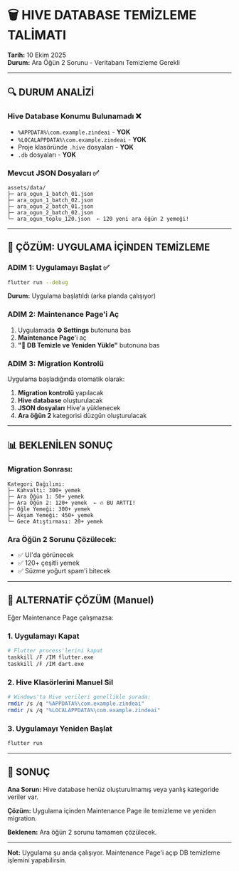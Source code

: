 # 🗑️ HIVE DATABASE TEMİZLEME TALİMATI

**Tarih:** 10 Ekim 2025  
**Durum:** Ara Öğün 2 Sorunu - Veritabanı Temizleme Gerekli

---

## 🔍 DURUM ANALİZİ

### **Hive Database Konumu Bulunamadı** ❌
- `%APPDATA%\com.example.zindeai` - **YOK**
- `%LOCALAPPDATA%\com.example.zindeai` - **YOK**
- Proje klasöründe `.hive` dosyaları - **YOK**
- `.db` dosyaları - **YOK**

### **Mevcut JSON Dosyaları** ✅
```
assets/data/
├─ ara_ogun_1_batch_01.json
├─ ara_ogun_1_batch_02.json
├─ ara_ogun_2_batch_01.json
├─ ara_ogun_2_batch_02.json
└─ ara_ogun_toplu_120.json  ← 120 yeni ara öğün 2 yemeği!
```

---

## 🚀 ÇÖZÜM: UYGULAMA İÇİNDEN TEMİZLEME

### **ADIM 1: Uygulamayı Başlat** ✅
```bash
flutter run --debug
```
**Durum:** Uygulama başlatıldı (arka planda çalışıyor)

### **ADIM 2: Maintenance Page'i Aç**
1. Uygulamada **⚙️ Settings** butonuna bas
2. **Maintenance Page**'i aç
3. **"🔄 DB Temizle ve Yeniden Yükle"** butonuna bas

### **ADIM 3: Migration Kontrolü**
Uygulama başladığında otomatik olarak:
1. **Migration kontrolü** yapılacak
2. **Hive database** oluşturulacak
3. **JSON dosyaları** Hive'a yüklenecek
4. **Ara öğün 2** kategorisi düzgün oluşturulacak

---

## 📊 BEKLENİLEN SONUÇ

### **Migration Sonrası:**
```
Kategori Dağılımı:
├─ Kahvaltı: 300+ yemek
├─ Ara Öğün 1: 50+ yemek
├─ Ara Öğün 2: 120+ yemek  ← 🔥 BU ARTTI!
├─ Öğle Yemeği: 300+ yemek
├─ Akşam Yemeği: 450+ yemek
└─ Gece Atıştırması: 20+ yemek
```

### **Ara Öğün 2 Sorunu Çözülecek:**
- ✅ UI'da görünecek
- ✅ 120+ çeşitli yemek
- ✅ Süzme yoğurt spam'i bitecek

---

## 🔧 ALTERNATİF ÇÖZÜM (Manuel)

Eğer Maintenance Page çalışmazsa:

### **1. Uygulamayı Kapat**
```bash
# Flutter process'lerini kapat
taskkill /F /IM flutter.exe
taskkill /F /IM dart.exe
```

### **2. Hive Klasörlerini Manuel Sil**
```bash
# Windows'ta Hive verileri genellikle şurada:
rmdir /s /q "%APPDATA%\com.example.zindeai"
rmdir /s /q "%LOCALAPPDATA%\com.example.zindeai"
```

### **3. Uygulamayı Yeniden Başlat**
```bash
flutter run
```

---

## 🎯 SONUÇ

**Ana Sorun:** Hive database henüz oluşturulmamış veya yanlış kategoride veriler var.

**Çözüm:** Uygulama içinden Maintenance Page ile temizleme ve yeniden migration.

**Beklenen:** Ara öğün 2 sorunu tamamen çözülecek.

---

**Not:** Uygulama şu anda çalışıyor. Maintenance Page'i açıp DB temizleme işlemini yapabilirsin.

